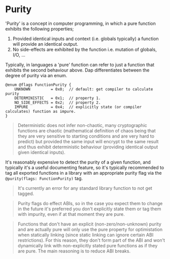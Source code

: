 # Purity

'Purity' is a concept in computer programming, in which a pure function exhibits the following properties;

1. Provided identical inputs and context (i.e. globals typically) a function will provide an identical output.
2. No side-effects are exhibited by the function i.e. mutation of globals, I/O, ...

Typically, in languages a 'pure' function can refer to just a function that exhibits the second behaviour above.  Dap differentiates between the degree of purity via an enum.

```
@enum @flags FunctionPurity {
    UNKNOWN         = 0x0;  // default: get compiler to calculate purity
    DETERMINISTIC   = 0x1;  // property 1.
    NO_SIDE_EFFECTS = 0x2;  // property 2.
    IMPURE          = 0x4;  // explicitly state (or compiler calculates) function as impure.
}
```

> Deterministic does not infer non-chaotic, many cryptographic functions are chaotic (mathematical definition of chaos being that they are very sensitive to starting conditions and are very hard to predict) but provided the same input will encrypt to the same result and thus exhibit deterministic behaviour (providing identical output given identical inputs).

It's reasonably expensive to detect the purity of a given function, and typically it's a useful documenting feature, so it's typically recommended to tag all exported functions in a library with an appropriate purity flag via the `@purity(flags: FunctionPurity)` tag.

> It's currently an error for any standard library function to not get tagged.

> Purity flags do effect ABIs, so in the case you expect them to change in the future it's preferred you don't explicitly state them or tag them with impurity, even if at that moment they are pure.

> Functions that don't have an explicit (non-zero/non-unknown) purity and are actually pure will only use the pure property for optimistation when statically linking (since static linking can ignore certain ABI restrictions).  For this reason, they don't form part of the ABI and won't dynamically link with non-explicitly stated pure functions as if they are pure.  The main reasoning is to reduce ABI breaks.
